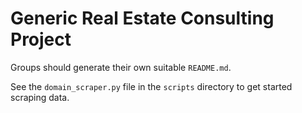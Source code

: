 # Generic Real Estate Consulting Project
Groups should generate their own suitable `README.md`.

See the `domain_scraper.py` file in the `scripts` directory to get started scraping data. 
